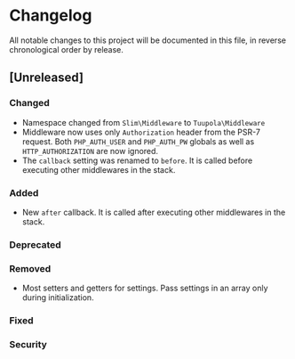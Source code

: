 # Changelog

All notable changes to this project will be documented in this file, in reverse chronological order by release.

## [Unreleased]
### Changed

- Namespace changed from `Slim\Middleware` to `Tuupola\Middleware`
- Middleware now uses only `Authorization` header from the PSR-7 request. Both `PHP_AUTH_USER` and `PHP_AUTH_PW` globals as well as `HTTP_AUTHORIZATION` are now ignored.
- The `callback` setting was renamed to `before`. It is called before executing other middlewares in the stack.

### Added

- New `after` callback. It is called after executing other middlewares in the stack.

### Deprecated
### Removed

- Most setters and getters for settings. Pass settings in an array only during initialization.

### Fixed
### Security


